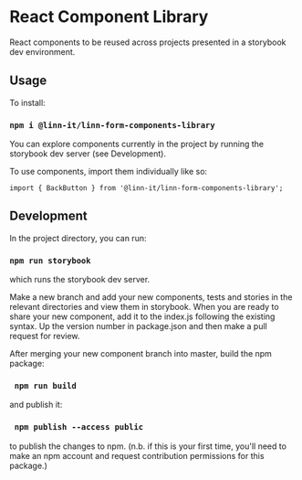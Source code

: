 # React Component Library

React components to be reused across projects presented in a storybook dev environment.


## Usage
To install:

### `npm i @linn-it/linn-form-components-library`

You can explore components currently in the project by running the storybook dev server (see Development).

To use components, import them individually like so:

```
import { BackButton } from '@linn-it/linn-form-components-library';
```

## Development

In the project directory, you can run:

### `npm run storybook`

which runs the storybook dev server.

Make a new branch and add your new components, tests and stories in the relevant directories and view them in storybook.
When you are ready to share your new component, add it to the index.js following the existing syntax. Up the version number in package.json and then make a pull request for review.

After merging your new component branch into master, build the npm package:

### ` npm run build`

and publish it:

### ` npm publish --access public`

to publish the changes to npm. (n.b. if this is your first time, you'll need to make an npm account and request contribution permissions for this package.)
